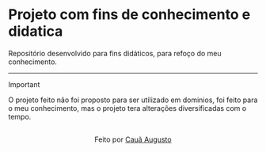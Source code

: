 <h1>
    <span> Projeto com fins de conhecimento e didatica</span>
</h1>

Repositório desenvolvido para fins didáticos, para refoço do meu conhecimento.

---


> [!IMPORTANT]   
> O projeto feito não foi proposto para ser utilizado em dominios, foi feito para o meu conhecimento, mas o projeto tera alterações diversificadas com o tempo.



##
<div align="center">Feito  por <a href="https://github.com/cauaaugustow">Cauã Augusto</a></div>
